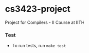 # cs3423-project
Project for Compilers - II Course at IITH

### Test
- To run tests, run `make test`
